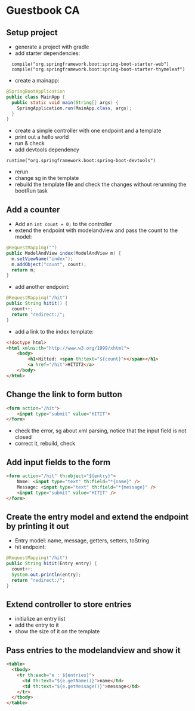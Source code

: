# Guestbook CA

## Setup project
- generate a project with gradle
- add starter dependencies:
```
  compile("org.springframework.boot:spring-boot-starter-web")
  compile("org.springframework.boot:spring-boot-starter-thymeleaf")
```
- create a mainapp:
```java
@SpringBootApplication
public class MainApp {
  public static void main(String[] args) {
    SpringApplication.run(MainApp.class, args);
  }
}
```
- create a simple controller with one endpoint and a template
- print out a hello world
- run & check
- add devtools dependency
```
runtime("org.springframework.boot:spring-boot-devtools")
```
- rerun
- change sg in the template
- rebuild the template file and check the changes without rerunning the bootRun task

## Add a counter
- Add an `int count = 0;` to the controller
- extend the endpoint with modelandview and pass the count to the model:
```java
@RequestMapping("")
public ModelAndView index(ModelAndView m) {
  m.setViewName("index");
  m.addObject("count", count);
  return m;
}
```
- add another endpoint:
```java
@RequestMapping("/hit")
public String hitit() {
  count++;
  return "redirect:/";
}
```
- add a link to the index template:
```html
<!doctype html>
<html xmlns:th="http://www.w3.org/1999/xhtml">
    <body>
        <h1>Hitted: <span th:text="${count}"></span></h1>
        <a href="/hit">HITIT2</a>
    </body>
</html>
```

## Change the link to form button
```html
<form action="/hit">
    <input type="submit" value="HITIT">
</form>
```
- check the error, sg about xml parsing, notice that the input field is not closed
- correct it, rebuild, check

## Add input fields to the form
```html
<form action="/hit" th:object="${entry}">
    Name: <input type="text" th:field="*{name}" />
    Message: <input type="text" th:field="*{message}" />
    <input type="submit" value="HITIT" />
</form>
```

## Create the entry model and extend the endpoint by printing it out
- Entry model: name, message, getters, setters, toString
- hit endpoint:
```java
@RequestMapping("/hit")
public String hitit(Entry entry) {
  count++;
  System.out.println(entry);
  return "redirect:/";
}
```

## Extend controller to store entries
- initialize an entry list
- add the entry to it
- show the size of it on the template

## Pass entries to the modelandview and show it
```html
<table>
  <tbody>
    <tr th:each="e : ${entries}">
      <td th:text="${e.getName()}">name</td>
      <td th:text="${e.getMessage()}">message</td>
    </tr>
  </tbody>
</table>
```
